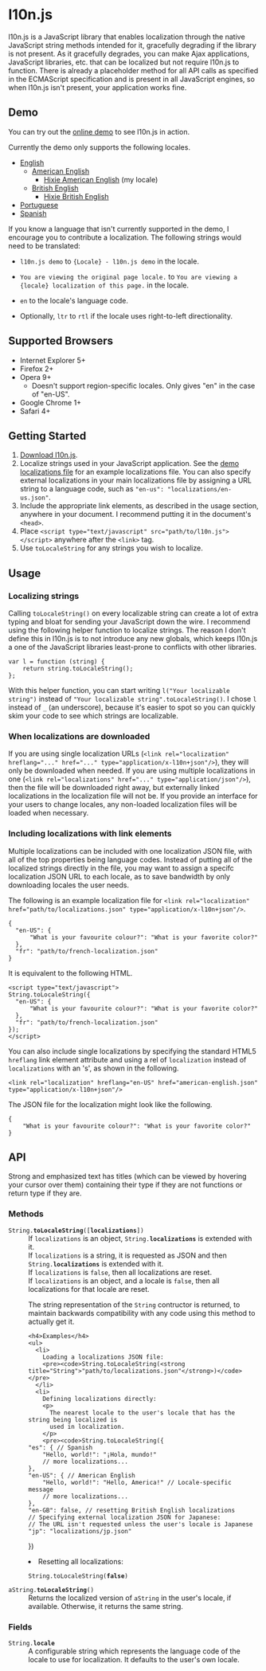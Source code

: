 l10n.js
=======

l10n.js is a JavaScript library that enables localization through the native JavaScript
string methods intended for it, gracefully degrading if the library is not present. As it
gracefully degrades, you can make Ajax applications, JavaScript libraries, etc. that can
be localized but not require l10n.js to function. There is already a placeholder method
for all API calls as specified in the ECMAScript specification and is present in all
JavaScript engines, so when l10n.js isn't present, your application works fine.


Demo
----

You can try out the [online demo][1] to see l10n.js in action.

Currently the demo only supports the following locales.

* [English](http://purl.eligrey.com/l10n.js/demo/en)
    * [American English](http://purl.eligrey.com/l10n.js/demo/en-US)
        * [Hixie American English](http://purl.eligrey.com/l10n.js/demo/en-US-x-Hixie)
          (my locale)
    * [British English](http://purl.eligrey.com/l10n.js/demo/en-GB)
        * [Hixie British English](http://purl.eligrey.com/l10n.js/demo/en-GB-x-Hixie)
* [Portuguese](http://purl.eligrey.com/l10n.js/demo/pt)
* [Spanish](http://purl.eligrey.com/l10n.js/demo/es)

If you know a language that isn't currently supported in the demo, I encourage you to
contribute a localization. The following strings would need to be translated:

* `l10n.js demo` to `{Locale} - l10n.js demo` in the locale.
* `You are viewing the original page locale.` to `You are viewing a {locale} localization
  of this page.` in the locale.
* `en` to the locale's language code.
* Optionally, `ltr` to `rtl` if the locale uses right-to-left directionality.

  [1]: http://purl.eligrey.com/l10n.js/demo


Supported Browsers
------------------

* Internet Explorer 5+
* Firefox 2+
* Opera 9+
    * Doesn't support region-specific locales. Only gives "en" in the case of "en-US".
* Google Chrome 1+
* Safari 4+


Getting Started
---------------

 1. [Download l10n.js][2].
 2. Localize strings used in your JavaScript application. See the [demo localizations
    file][3] for an example localizations file. You can also specify external
    localizations in your main localizations file by assigning a URL string to a language
    code, such as `"en-us": "localizations/en-us.json"`.
 3. Include the appropriate link elements, as described in the usage section, anywhere in
    your document. I recommend putting it in the document's `<head>`.
 4. Place `<script type="text/javascript" src="path/to/l10n.js"></script>`
    anywhere after the `<link>` tag.
 5. Use `toLocaleString` for any strings you wish to localize.


  [2]: http://purl.eligrey.com/github/l10n.js/raw/master/l10n.js
  [3]: http://purl.eligrey.com/github/l10n.js/blob/master/demo/localizations.json


Usage
-----

### Localizing strings

Calling `toLocaleString()` on every localizable string can create a lot of extra typing
and bloat for sending your JavaScript down the wire. I recommend using the following
helper function to localize strings. The reason I don't define this in l10n.js is to not
introduce any new globals, which keeps l10n.js a one of the JavaScript libraries
least-prone to conflicts with other libraries.

    var l = function (string) {
        return string.toLocaleString();
    };

With this helper function, you can start writing `l("Your localizable string")` instead
of `"Your localizable string".toLocaleString()`. I chose `l` instead of `_` (an
underscore), because it's easier to spot so you can quickly skim your code to see which
strings are localizable.


### When localizations are downloaded

If you are using single localization URLs
(`<link rel="localization" hreflang="..." href="..." type="application/x-l10n+json"/>`), they will only be downloaded when
needed. If you are using multiple localizations in one
(`<link rel="localizations" href="..." type="application/json"/>`), then the file will be downloaded right away,
but externally linked localizations in the localization file will not be. If you provide
an interface for your users to change locales, any non-loaded localization files will
be loaded when necessary.


### Including localizations with link elements

Multiple localizations can be included with one localization JSON file, with all of the
top properties being language codes. Instead of putting all of the localized strings
directly in the file, you may want to assign a specifc localization JSON URL to each
locale, as to save bandwidth by only downloading locales the user needs.

The following is an example localization file for
`<link rel="localization" href="path/to/localizations.json" type="application/x-l10n+json"/>`.

    {
      "en-US": {
          "What is your favourite colour?": "What is your favorite color?"
      },
      "fr": "path/to/french-localization.json"
    }

It is equivalent to the following HTML.

    <script type="text/javascript">
    String.toLocaleString({
      "en-US": {
          "What is your favourite colour?": "What is your favorite color?"
      },
      "fr": "path/to/french-localization.json"
    });
    </script>

You can also include single localizations by specifying the standard HTML5 `hreflang` link
element attribute and using a rel of `localization` instead of `localizations` with an
's', as shown in the following.

    <link rel="localization" hreflang="en-US" href="american-english.json" type="application/x-l10n+json"/>

The JSON file for the localization might look like the following.

    {
        "What is your favourite colour?": "What is your favorite color?"
    }


API
---

Strong and emphasized text has titles (which can be viewed by hovering your cursor over
them) containing their type if they are not functions or return type if they are.


### Methods

<dl>
  <dt><code>String.<strong title="String">toLocaleString</strong>([<strong title="Object or String or Boolean">localizations</strong>])</code></dt>
  <dd>
    If <code title="Object">localizations</code> is an object,
    <code>String.<strong title="Object">localizations</strong></code> is extended with it.
    <br />
    If <code title="String">localizations</code> is a string, it is requested as JSON and
    then <code>String.<strong title="Object">localizations</strong></code> is extended
    with it.
    <br />
    If <code title="Boolean">localizations</code> is <code>false</code>, then all
    localizations are reset.
    <br />
    If <code title="Object">localizations</code> is an object, and a locale is
    <code>false</code>, then all localizations for that locale are reset.
    <p>
      The string representation of the <code>String</code> contructor is returned, to
      maintain backwards compatibility with any code using this method to actually get it.
    </p>
    
    <h4>Examples</h4>
    <ul>
      <li>
        Loading a localizations JSON file:
        <pre><code>String.toLocaleString(<strong title="String">"path/to/localizations.json"</strong>)</code></pre>
      </li>
      <li>
        Defining localizations directly:
        <p>
          The nearest locale to the user's locale that has the string being localized is
          used in localization.
        </p>
        <pre><code>String.toLocaleString({
    "es": { // Spanish
        "Hello, world!": "¡Hola, mundo!"
        // more localizations...
    },
    "en-US": { // American English
        "Hello, world!": "Hello, America!" // Locale-specific message
        // more localizations...
    },
    "en-GB": false, // resetting British English localizations
    // Specifying external localization JSON for Japanese:
    // The URL isn't requested unless the user's locale is Japanese
    "jp": "localizations/jp.json"
})</code></pre>
      </li>
      <li>
        Resetting all localizations:
        <pre><code>String.toLocaleString(<strong title="Boolean">false</strong>)</code></pre>
      </li>
    </ul>
  </dd>
  
  <dt><code>aString.<strong title="String">toLocaleString</strong>()</strong></code></dt>
  <dd>
    Returns the localized version of <code>aString</code> in the user's locale,
    if available. Otherwise, it returns the same string.
  </dd>
</dl>

### Fields

<dl>
  <dt><code>String.<strong title="Object">locale</strong></code></dt>
  <dd>
    A configurable string which represents the language code of the locale to use for
    localization. It defaults to the user's own locale.
  </dd>
</dl>
